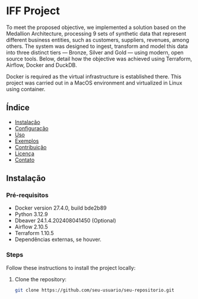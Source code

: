 # IFF Project

To meet the proposed objective, we implemented a solution based on the Medallion Architecture, processing 9 sets of synthetic data that represent different business entities, such as customers, suppliers, revenues, among others. The system was designed to ingest, transform and model this data into three distinct tiers — Bronze, Silver and Gold — using modern, open source tools. Below, detail how the objective was achieved using Terraform, Airflow, Docker and DuckDB.

Docker is required as the virtual infrastructure is established there. This project was carried out in a MacOS environment and virtualized in Linux using container.

## Índice

- [Instalação](#instalação)
- [Configuração](#configuração)
- [Uso](#uso)
- [Exemplos](#exemplos)
- [Contribuição](#contribuição)
- [Licença](#licença)
- [Contato](#contato)

## Instalação

### Pré-requisitos

- Docker version 27.4.0, build bde2b89
- Python 3.12.9
- Dbeaver 24.1.4.202408041450 (Optional)
- Airflow 2.10.5
- Terraform 1.10.5
- Dependências externas, se houver.

### Steps

Follow these instructions to install the project locally:

1. Clone the repository:
   ```bash
   git clone https://github.com/seu-usuario/seu-repositorio.git


